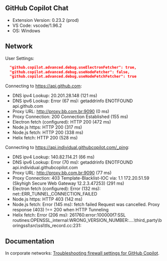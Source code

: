 ## GitHub Copilot Chat

- Extension Version: 0.23.2 (prod)
- VS Code: vscode/1.96.2
- OS: Windows

## Network

User Settings:
```json
  "github.copilot.advanced.debug.useElectronFetcher": true,
  "github.copilot.advanced.debug.useNodeFetcher": false,
  "github.copilot.advanced.debug.useNodeFetchFetcher": true
```

Connecting to https://api.github.com:
- DNS ipv4 Lookup: 20.201.28.148 (121 ms)
- DNS ipv6 Lookup: Error (67 ms): getaddrinfo ENOTFOUND api.github.com
- Proxy URL: http://proxy.bb.com.br:9090 (0 ms)
- Proxy Connection: 200 Connection Established (155 ms)
- Electron fetch (configured): HTTP 200 (472 ms)
- Node.js https: HTTP 200 (317 ms)
- Node.js fetch: HTTP 200 (338 ms)
- Helix fetch: HTTP 200 (528 ms)

Connecting to https://api.individual.githubcopilot.com/_ping:
- DNS ipv4 Lookup: 140.82.114.21 (66 ms)
- DNS ipv6 Lookup: Error (70 ms): getaddrinfo ENOTFOUND api.individual.githubcopilot.com
- Proxy URL: http://proxy.bb.com.br:9090 (77 ms)
- Proxy Connection: 403 Template-Blacklist-IOC
	via: 1.1 172.20.51.59 (Skyhigh Secure Web Gateway 12.2.3.47253) (291 ms)
- Electron fetch (configured): Error (132 ms): net::ERR_TUNNEL_CONNECTION_FAILED
- Node.js https: HTTP 403 (142 ms)
- Node.js fetch: Error (145 ms): fetch failed
  Request was cancelled.
    Proxy response (403) !== 200 when HTTP Tunneling
- Helix fetch: Error (206 ms): 261760:error:100000f7:SSL routines:OPENSSL_internal:WRONG_VERSION_NUMBER:..\..\third_party\boringssl\src\ssl\tls_record.cc:231:

## Documentation

In corporate networks: [Troubleshooting firewall settings for GitHub Copilot](https://docs.github.com/en/copilot/troubleshooting-github-copilot/troubleshooting-firewall-settings-for-github-copilot).